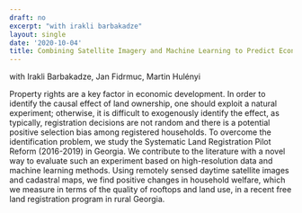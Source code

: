 ```yaml
---
draft: no
excerpt: "with irakli barbakadze"
layout: single
date: '2020-10-04'
title: Combining Satellite Imagery and Machine Learning to Predict Economic Impact of Land Registration in Georgia
---
```

with Irakli Barbakadze, Jan Fidrmuc, Martin Hulényi

Property rights are a key factor in economic development. In order to identify the causal effect of land ownership, one should exploit a natural experiment; otherwise, it is difficult to exogenously identify the effect, as typically, registration decisions are not random and there is a potential positive selection bias among registered households. To overcome the identification problem, we study the Systematic Land Registration Pilot Reform (2016-2019) in Georgia. We contribute to the literature with a novel way to evaluate such an experiment based on high-resolution data and machine learning methods. Using remotely sensed daytime satellite images and cadastral maps, we find positive changes in household welfare, which we measure in terms of the quality of rooftops and land use, in a recent free land registration program in rural Georgia.
